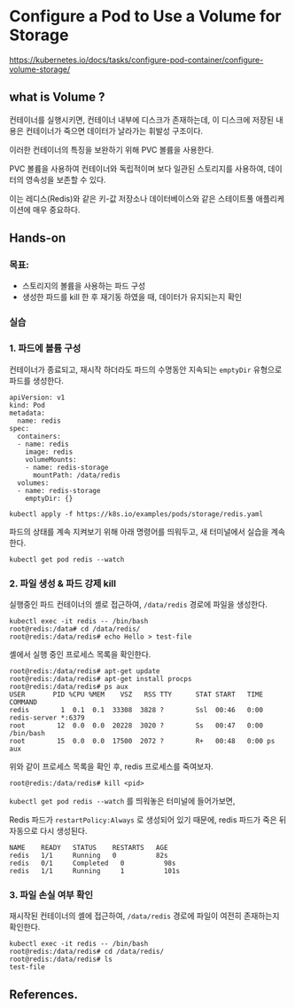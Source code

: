 # Configure a Pod to Use a Volume for Storage

https://kubernetes.io/docs/tasks/configure-pod-container/configure-volume-storage/

## what is Volume ?

컨테이너를 실행시키면, 컨테이너 내부에 디스크가 존재하는데, 이 디스크에 저장된 내용은 컨테이너가 죽으면 데이터가 날라가는 휘발성 구조이다.

이러한 컨테이너의 특징을 보완하기 위해 PVC 볼륨을 사용한다.

PVC 볼륨을 사용하여 컨테이너와 독립적이며 보다 일관된 스토리지를 사용하여, 데이터의 영속성을 보존할 수 있다.

이는 레디스(Redis)와 같은 키-값 저장소나 데이터베이스와 같은 스테이트풀 애플리케이션에 매우 중요하다.

## Hands-on

### 목표:

- 스토리지의 볼륨을 사용하는 파드 구성
- 생성한 파드를 kill 한 후 재기동 하였을 때, 데이터가 유지되는지 확인

### 실습

### 1. 파드에 볼륨 구성

컨테이너가 종료되고, 재시작 하더라도 파드의 수명동안 지속되는 `emptyDir` 유형으로 파드를 생성한다.

```
apiVersion: v1
kind: Pod
metadata:
  name: redis
spec:
  containers:
  - name: redis
    image: redis
    volumeMounts:
    - name: redis-storage
      mountPath: /data/redis
  volumes:
  - name: redis-storage
    emptyDir: {}
```

```
kubectl apply -f https://k8s.io/examples/pods/storage/redis.yaml
```

파드의 상태를 계속 지켜보기 위해 아래 명령어를 띄워두고, 새 터미널에서 실습을 계속한다.

```
kubectl get pod redis --watch

```

### 2. 파일 생성 & 파드 강제 kill

실행중인 파드 컨테이너의 셸로 접근하여, `/data/redis` 경로에 파일을 생성한다.

```
kubectl exec -it redis -- /bin/bash
root@redis:/data# cd /data/redis/
root@redis:/data/redis# echo Hello > test-file
```

셸에서 실행 중인 프로세스 목록을 확인한다.

```
root@redis:/data/redis# apt-get update
root@redis:/data/redis# apt-get install procps
root@redis:/data/redis# ps aux
USER       PID %CPU %MEM    VSZ   RSS TTY      STAT START   TIME COMMAND
redis        1  0.1  0.1  33308  3828 ?        Ssl  00:46   0:00 redis-server *:6379
root        12  0.0  0.0  20228  3020 ?        Ss   00:47   0:00 /bin/bash
root        15  0.0  0.0  17500  2072 ?        R+   00:48   0:00 ps aux
```

위와 같이 프로세스 목록을 확인 후, redis 프로세스를 죽여보자.

```
root@redis:/data/redis# kill <pid>
```

`kubectl get pod redis --watch` 를 띄워놓은 터미널에 들어가보면,

Redis 파드가 `restartPolicy:Always` 로 생성되어 있기 때문에, redis 파드가 죽은 뒤 자동으로 다시 생성된다.

```
NAME    READY   STATUS    RESTARTS   AGE
redis   1/1     Running   0          82s
redis   0/1     Completed   0          98s
redis   1/1     Running     1          101s
```

### 3. 파일 손실 여부 확인

재시작된 컨테이너의 셸에 접근하여, `/data/redis` 경로에 파일이 여전히 존재하는지 확인한다.

```
kubectl exec -it redis -- /bin/bash
root@redis:/data/redis# cd /data/redis/
root@redis:/data/redis# ls
test-file
```

## References.
